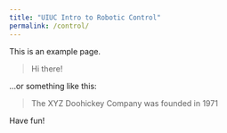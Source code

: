 ```yaml
---
title: "UIUC Intro to Robotic Control"
permalink: /control/
---
```


This is an example page. 

> Hi there! 

...or something like this:

> The XYZ Doohickey Company was founded in 1971

Have fun!
